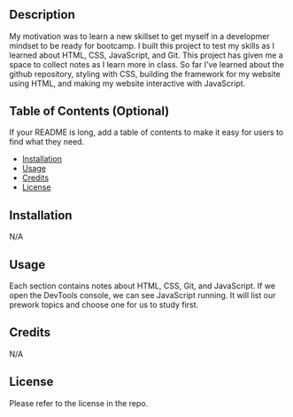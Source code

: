 # <Your-Project-Title>

## Description

My motivation was to learn a new skillset to get myself in a developmer mindset to be ready for bootcamp.
I built this project to test my skills as I learned about HTML, CSS, JavaScript, and Git.
This project has given me a space to collect notes as I learn more in class.
So far I've learned about the github repository, styling with CSS, building the framework for my website using HTML, and making my website interactive with JavaScript.


## Table of Contents (Optional)

If your README is long, add a table of contents to make it easy for users to find what they need.

- [Installation](#installation)
- [Usage](#usage)
- [Credits](#credits)
- [License](#license)

## Installation

N/A

## Usage

Each section contains notes about HTML, CSS, Git, and JavaScript. If we open the DevTools console, we can see JavaScript running. It will list our prework topics and choose one for us to study first.

## Credits

N/A

## License

Please refer to the license in the repo.